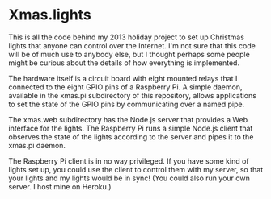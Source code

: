 Xmas.lights
===========

This is all the code behind my 2013 holiday project to set up
Christmas lights that anyone can control over the Internet.  I'm not
sure that this code will be of much use to anybody else, but I thought
perhaps some people might be curious about the details of how
everything is implemented.

The hardware itself is a circuit board with eight mounted relays that
I connected to the eight GPIO pins of a Raspberry Pi.  A simple
daemon, available in the xmas.pi subdirectory of this repository,
allows applications to set the state of the GPIO pins by communicating
over a named pipe.

The xmas.web subdirectory has the Node.js server that provides a Web
interface for the lights.  The Raspberry Pi runs a simple Node.js
client that observes the state of the lights according to the server
and pipes it to the xmas.pi daemon.

The Raspberry Pi client is in no way privileged.  If you have some
kind of lights set up, you could use the client to control them with
my server, so that your lights and my lights would be in sync!  (You
could also run your own server.  I host mine on Heroku.)
